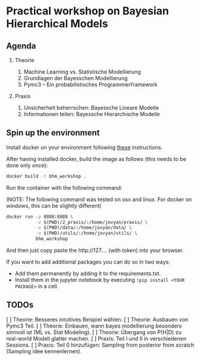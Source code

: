 # Practical workshop on Bayesian Hierarchical Models

## Agenda

1. Theorie
    1. Machine Learning vs. Statistische Modellierung
    2. Grundlagen der Bayesschen Modellierung
    3. Pymc3 – Ein probabilistisches Programmierframework

2. Praxis
    1. Unsicherheit beherrschen: Bayessche Lineare Modelle
    2. Informationen teilen: Bayessche Hierarchische Modelle

## Spin up the environment

Install docker on your environment following [these](https://docs.docker.com/get-docker/) instructions.

After having installed docker, build the image as follows (this needs to be done only once):

```bash
docker build -t bhm_workshop .
```

Run the container with the following command:

(NOTE: The following command was tested on osx and linux. For docker on windows, this can be slightly different)
```bash
docker run -p 8888:8888 \
           -v $(PWD)/2_praxis/:/home/jovyan/praxis/ \
           -v $(PWD)/data/:/home/jovyan/data/ \
           -v $(PWD)/utils/:/home/jovyan/utils/ \
           bhm_workshop
```

And then just copy paste the http://127.... (with token) into your browser.

If you want to add additional packages you can do so in two ways:
- Add them permanently by adding it to the requirements.txt.
- Install them in the jupyter notebook by executing `!pip install <YOUR PACKAGE>` in a cell.


## TODOs

[ ] Theorie: Besseres intuitives Beispiel wählen.
[ ] Theorie: Ausbauen von Pymc3 Teil.
[ ] Theorie: Einbauen, wann bayes modellierung besonders sinnvoll ist (ML vs. Stat Modeling).
[ ] Theorie: Übergang von P(H|D) zu real-world Modell glatter machen.
[ ] Praxis: Teil I und II in verschiedenen Sessions. 
[ ] Praxis: Teil 0 hinzufügen: Sampling from posterior from scratch (Sampling idee kennenlernen).